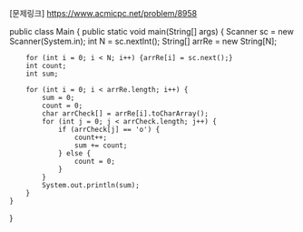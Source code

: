 [문제링크] https://www.acmicpc.net/problem/8958

public class Main {
	public static void main(String[] args) {
		Scanner sc = new Scanner(System.in);
		int N = sc.nextInt();
		String[] arrRe = new String[N];

		for (int i = 0; i < N; i++) {arrRe[i] = sc.next();}
		int count;
		int sum;
        
		for (int i = 0; i < arrRe.length; i++) {
			sum = 0;
			count = 0;
			char arrCheck[] = arrRe[i].toCharArray();
			for (int j = 0; j < arrCheck.length; j++) {
				if (arrCheck[j] == 'o') {
					count++;
					sum += count;
				} else {
					count = 0;
				}
			}
			System.out.println(sum);
		}
	}
}

